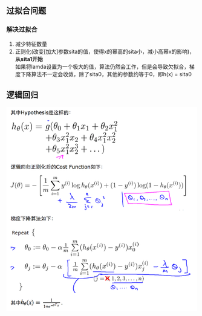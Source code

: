 ## 过拟合问题

### 解决过拟合

1. 减少特征数量
2. 正则化(改变[加大]参数sita的值，使得x的幂高的sita小，减小高幂x的影响)，**从sita1开始**  
	如果将lamda设置为一个极大的值，算法仍然会工作，但是会导致欠拟合，梯度下降算法不一定会收敛，除了sita0，其他的参数约等于0，即h(x) = sita0
	
## 逻辑回归

![logistic-regression](logistic-regression.tiff)